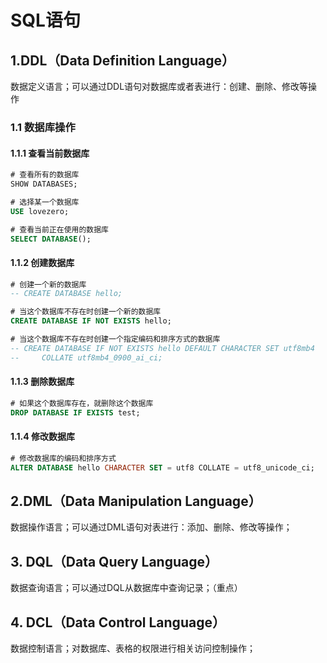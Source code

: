# SQL语句

## 1.DDL（Data Definition Language）

数据定义语言；可以通过DDL语句对数据库或者表进行：创建、删除、修改等操作

### 1.1 数据库操作

#### 1.1.1 查看当前数据库

```sql
# 查看所有的数据库
SHOW DATABASES;

# 选择某一个数据库
USE lovezero;

# 查看当前正在使用的数据库
SELECT DATABASE();
```

#### 1.1.2 创建数据库

```sql
# 创建一个新的数据库
-- CREATE DATABASE hello;

# 当这个数据库不存在时创建一个新的数据库
CREATE DATABASE IF NOT EXISTS hello;

# 当这个数据库不存在时创建一个指定编码和排序方式的数据库
-- CREATE DATABASE IF NOT EXISTS hello DEFAULT CHARACTER SET utf8mb4
--     COLLATE utf8mb4_0900_ai_ci;
```

#### 1.1.3 删除数据库

```sql
# 如果这个数据库存在，就删除这个数据库
DROP DATABASE IF EXISTS test;
```

#### 1.1.4 修改数据库

```sql
# 修改数据库的编码和排序方式
ALTER DATABASE hello CHARACTER SET = utf8 COLLATE = utf8_unicode_ci;
```

## 2.DML（Data Manipulation Language）

数据操作语言；可以通过DML语句对表进行：添加、删除、修改等操作；

## 3. DQL（Data Query Language）

数据查询语言；可以通过DQL从数据库中查询记录；（重点）

## 4. DCL（Data Control Language）

数据控制语言；对数据库、表格的权限进行相关访问控制操作；
